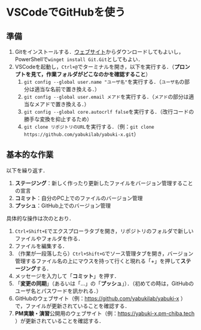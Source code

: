 # VSCodeでGitHubを使う

## 準備

1. Gitをインストールする．[ウェブサイト](https://git-scm.com/downloads)からダウンロードしてもよいし，PowerShellで`winget install Git.Git`としてもよい．
1. VSCodeを起動し，`Ctrl+@`でターミナルを開き，以下を実行する．（**プロンプトを見て，作業フォルダがどこなのかを確認すること**）
    1. `git config --global user.name "ユーザ名"`を実行する．（`ユーザ名`の部分は適当な名前で置き換える．）
    1. `git config --global user.email メアド`を実行する．（`メアド`の部分は適当なメアドで置き換える．）
    1. `git config --global core.autocrlf false`を実行する．（改行コードの勝手な変換を抑止するため）
    1. `git clone リポジトリのURL`を実行する．（例：`git clone https://github.com/yabukilab/yabuki-x.git`）

## 基本的な作業

以下を繰り返す．

1. **ステージング**：新しく作ったり更新したファイルをバージョン管理することの宣言
1. **コミット**：自分のPC上でのファイルのバージョン管理
1. **プッシュ**：GitHub上でのバージョン管理

具体的な操作は次のとおり．

1. `Ctrl+Shift+E`でエクスプローラタブを開き，リポジトリのフォルダで新しいファイルやフォルダを作る．
1. ファイルを編集する．
1. （作業が一段落したら）`Ctrl+Shift+G`でソース管理タブを開き，バージョン管理するファイル名の上にマウスを持って行くと現れる「+」を押して**ステージング**する．
1. メッセージを入力して「**コミット**」を押す．
1. 「**変更の同期**」（あるいは「...」の「**プッシュ**」）．（初めての時は，GitHubのユーザ名とパスワードを訊かれる．）
1. GitHubのウェブサイト（例：https://github.com/yabukilab/yabuki-x ）で，ファイルが更新されていることを確認する．
1. **PM実験・演習**公開用のウェブサイト（例：https://yabuki-x.pm-chiba.tech ）が更新されていることを確認する．
